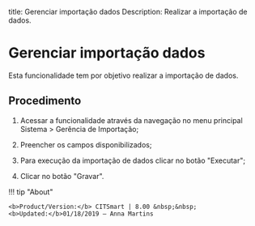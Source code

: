 title: Gerenciar importação dados
Description: Realizar a importação de dados.
# Gerenciar importação dados

Esta funcionalidade tem por objetivo realizar a importação de dados.

Procedimento
----------------

1.  Acessar a funcionalidade através da navegação no menu principal Sistema \>
    Gerência de Importação;

2.  Preencher os campos disponibilizados;

3.  Para execução da importação de dados clicar no botão "Executar";

4.  Clicar no botão "Gravar".


!!! tip "About"

    <b>Product/Version:</b> CITSmart | 8.00 &nbsp;&nbsp;
    <b>Updated:</b>01/18/2019 – Anna Martins
